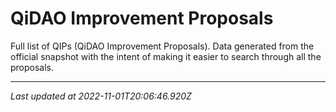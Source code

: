 # QiDAO Improvement Proposals

  Full list of QIPs (QiDAO Improvement Proposals). Data generated from the official snapshot with the intent of making it easier to search through all the proposals.
  
  ---
  *Last updated at 2022-11-01T20:06:46.920Z*
